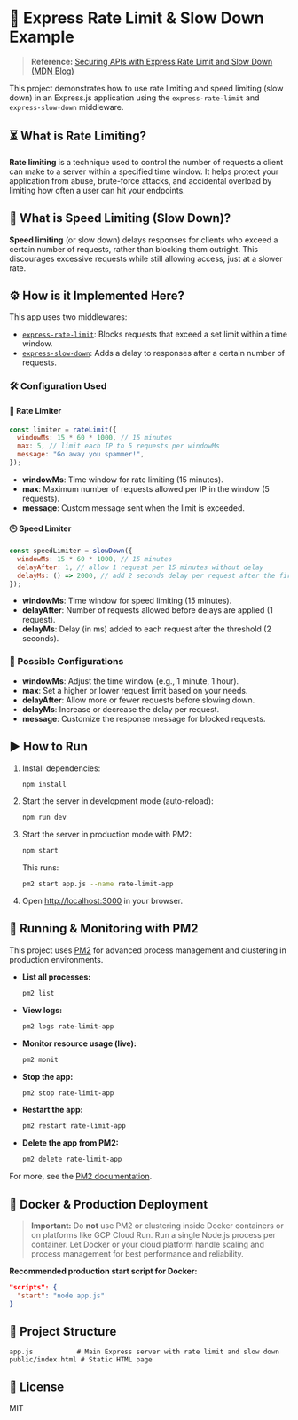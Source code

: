 # 🚦 Express Rate Limit & Slow Down Example

> **Reference:** [Securing APIs with Express Rate Limit and Slow Down (MDN Blog)](https://developer.mozilla.org/en-US/blog/securing-apis-express-rate-limit-and-slow-down/)

This project demonstrates how to use rate limiting and speed limiting (slow down) in an Express.js application using the `express-rate-limit` and `express-slow-down` middleware.

## ⏳ What is Rate Limiting?

**Rate limiting** is a technique used to control the number of requests a client can make to a server within a specified time window. It helps protect your application from abuse, brute-force attacks, and accidental overload by limiting how often a user can hit your endpoints.

## 🐢 What is Speed Limiting (Slow Down)?

**Speed limiting** (or slow down) delays responses for clients who exceed a certain number of requests, rather than blocking them outright. This discourages excessive requests while still allowing access, just at a slower rate.

## ⚙️ How is it Implemented Here?

This app uses two middlewares:

- [`express-rate-limit`](https://www.npmjs.com/package/express-rate-limit): Blocks requests that exceed a set limit within a time window.
- [`express-slow-down`](https://www.npmjs.com/package/express-slow-down): Adds a delay to responses after a certain number of requests.

### 🛠️ Configuration Used

#### 🚫 Rate Limiter
```js
const limiter = rateLimit({
  windowMs: 15 * 60 * 1000, // 15 minutes
  max: 5, // limit each IP to 5 requests per windowMs
  message: "Go away you spammer!",
});
```
- **windowMs**: Time window for rate limiting (15 minutes).
- **max**: Maximum number of requests allowed per IP in the window (5 requests).
- **message**: Custom message sent when the limit is exceeded.

#### 🕒 Speed Limiter
```js
const speedLimiter = slowDown({
  windowMs: 15 * 60 * 1000, // 15 minutes
  delayAfter: 1, // allow 1 request per 15 minutes without delay
  delayMs: () => 2000, // add 2 seconds delay per request after the first
});
```
- **windowMs**: Time window for speed limiting (15 minutes).
- **delayAfter**: Number of requests allowed before delays are applied (1 request).
- **delayMs**: Delay (in ms) added to each request after the threshold (2 seconds).

### 🔧 Possible Configurations
- **windowMs**: Adjust the time window (e.g., 1 minute, 1 hour).
- **max**: Set a higher or lower request limit based on your needs.
- **delayAfter**: Allow more or fewer requests before slowing down.
- **delayMs**: Increase or decrease the delay per request.
- **message**: Customize the response message for blocked requests.

## ▶️ How to Run

1. Install dependencies:
   ```sh
   npm install
   ```
2. Start the server in development mode (auto-reload):
   ```sh
   npm run dev
   ```
3. Start the server in production mode with PM2:
   ```sh
   npm start
   ```
   This runs:
   ```sh
   pm2 start app.js --name rate-limit-app
   ```
4. Open [http://localhost:3000](http://localhost:3000) in your browser.

## 🚀 Running & Monitoring with PM2

This project uses [PM2](https://pm2.keymetrics.io/) for advanced process management and clustering in production environments.

- **List all processes:**
  ```sh
  pm2 list
  ```
- **View logs:**
  ```sh
  pm2 logs rate-limit-app
  ```
- **Monitor resource usage (live):**
  ```sh
  pm2 monit
  ```
- **Stop the app:**
  ```sh
  pm2 stop rate-limit-app
  ```
- **Restart the app:**
  ```sh
  pm2 restart rate-limit-app
  ```
- **Delete the app from PM2:**
  ```sh
  pm2 delete rate-limit-app
  ```

For more, see the [PM2 documentation](https://pm2.keymetrics.io/docs/usage/quick-start/).

## 🐳 Docker & Production Deployment

> **Important:** Do **not** use PM2 or clustering inside Docker containers or on platforms like GCP Cloud Run. Run a single Node.js process per container. Let Docker or your cloud platform handle scaling and process management for best performance and reliability.

**Recommended production start script for Docker:**
```json
"scripts": {
  "start": "node app.js"
}
```


## 📁 Project Structure
```
app.js           # Main Express server with rate limit and slow down
public/index.html # Static HTML page
```

## 📝 License
MIT

